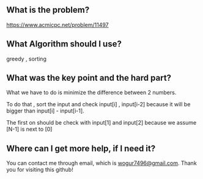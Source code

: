## What is the problem?

<https://www.acmicpc.net/problem/11497>

## What Algorithm should I use?

greedy , sorting

## What was the key point and the hard part?

What we have to do is minimize the difference between 2 numbers.

To do that , sort the input and check input[i] , input[i-2] because it will be bigger than input[i] - input[i-1].

The first on should be check with input[1] and input[2] because we assume [N-1] is next to [0]

## Where can I get more help, if I need it?

You can contact me through email, which is wogur7496@gmail.com.
Thank you for visiting this github!

